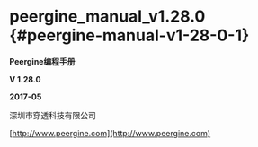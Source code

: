 # peergine_manual_v1.28.0  {#peergine-manual-v1-28-0-1}

**Peergine编程手册**

**V 1.28.0**

**2017-05**

深圳市穿透科技有限公司

[http://www.peergine.com](http://www.peergine.com)